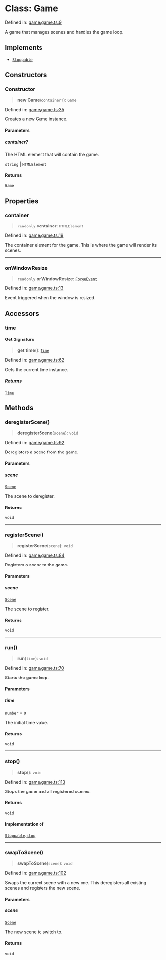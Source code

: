 # Class: Game

Defined in: [game/game.ts:9](https://github.com/Forge-Game-Engine/Forge/blob/5b90130e2e0c679482e3bd31c32cbea9b4cffce1/src/game/game.ts#L9)

A game that manages scenes and handles the game loop.

## Implements

- [`Stoppable`](../interfaces/Stoppable.md)

## Constructors

### Constructor

> **new Game**(`container?`): `Game`

Defined in: [game/game.ts:35](https://github.com/Forge-Game-Engine/Forge/blob/5b90130e2e0c679482e3bd31c32cbea9b4cffce1/src/game/game.ts#L35)

Creates a new Game instance.

#### Parameters

##### container?

The HTML element that will contain the game.

`string` | `HTMLElement`

#### Returns

`Game`

## Properties

### container

> `readonly` **container**: `HTMLElement`

Defined in: [game/game.ts:19](https://github.com/Forge-Game-Engine/Forge/blob/5b90130e2e0c679482e3bd31c32cbea9b4cffce1/src/game/game.ts#L19)

The container element for the game.
This is where the game will render its scenes.

***

### onWindowResize

> `readonly` **onWindowResize**: [`ForgeEvent`](ForgeEvent.md)

Defined in: [game/game.ts:13](https://github.com/Forge-Game-Engine/Forge/blob/5b90130e2e0c679482e3bd31c32cbea9b4cffce1/src/game/game.ts#L13)

Event triggered when the window is resized.

## Accessors

### time

#### Get Signature

> **get** **time**(): [`Time`](Time.md)

Defined in: [game/game.ts:62](https://github.com/Forge-Game-Engine/Forge/blob/5b90130e2e0c679482e3bd31c32cbea9b4cffce1/src/game/game.ts#L62)

Gets the current time instance.

##### Returns

[`Time`](Time.md)

## Methods

### deregisterScene()

> **deregisterScene**(`scene`): `void`

Defined in: [game/game.ts:92](https://github.com/Forge-Game-Engine/Forge/blob/5b90130e2e0c679482e3bd31c32cbea9b4cffce1/src/game/game.ts#L92)

Deregisters a scene from the game.

#### Parameters

##### scene

[`Scene`](Scene.md)

The scene to deregister.

#### Returns

`void`

***

### registerScene()

> **registerScene**(`scene`): `void`

Defined in: [game/game.ts:84](https://github.com/Forge-Game-Engine/Forge/blob/5b90130e2e0c679482e3bd31c32cbea9b4cffce1/src/game/game.ts#L84)

Registers a scene to the game.

#### Parameters

##### scene

[`Scene`](Scene.md)

The scene to register.

#### Returns

`void`

***

### run()

> **run**(`time`): `void`

Defined in: [game/game.ts:70](https://github.com/Forge-Game-Engine/Forge/blob/5b90130e2e0c679482e3bd31c32cbea9b4cffce1/src/game/game.ts#L70)

Starts the game loop.

#### Parameters

##### time

`number` = `0`

The initial time value.

#### Returns

`void`

***

### stop()

> **stop**(): `void`

Defined in: [game/game.ts:113](https://github.com/Forge-Game-Engine/Forge/blob/5b90130e2e0c679482e3bd31c32cbea9b4cffce1/src/game/game.ts#L113)

Stops the game and all registered scenes.

#### Returns

`void`

#### Implementation of

[`Stoppable`](../interfaces/Stoppable.md).[`stop`](../interfaces/Stoppable.md#stop)

***

### swapToScene()

> **swapToScene**(`scene`): `void`

Defined in: [game/game.ts:102](https://github.com/Forge-Game-Engine/Forge/blob/5b90130e2e0c679482e3bd31c32cbea9b4cffce1/src/game/game.ts#L102)

Swaps the current scene with a new one.
This deregisters all existing scenes and registers the new scene.

#### Parameters

##### scene

[`Scene`](Scene.md)

The new scene to switch to.

#### Returns

`void`
